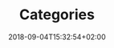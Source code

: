 ---
title: "Categories"
date: 2018-09-04T15:32:54+02:00
layout: "categories-list"
outputs: ["json"]
noindex: true
---